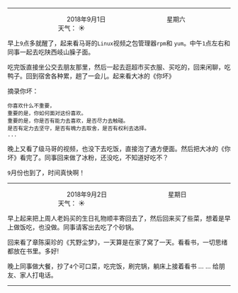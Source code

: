 ***
&nbsp;&nbsp;&nbsp;&nbsp;&nbsp;&nbsp;&nbsp;&nbsp;&nbsp;&nbsp;&nbsp;&nbsp;&nbsp;&nbsp;&nbsp;&nbsp;&nbsp;&nbsp;
&nbsp;&nbsp;&nbsp;&nbsp;&nbsp;&nbsp;&nbsp;&nbsp;&nbsp;&nbsp;&nbsp;&nbsp;&nbsp;&nbsp;           2018年9月1日
&nbsp;&nbsp;&nbsp;&nbsp;&nbsp;&nbsp;&nbsp;&nbsp;&nbsp;&nbsp;&nbsp;&nbsp;&nbsp;&nbsp;&nbsp;&nbsp;&nbsp;&nbsp;
&nbsp;&nbsp;&nbsp;&nbsp;&nbsp;&nbsp;&nbsp;&nbsp;&nbsp;&nbsp;&nbsp;&nbsp;&nbsp;&nbsp;                星期六
&nbsp;&nbsp;&nbsp;&nbsp;&nbsp;&nbsp;&nbsp;&nbsp;&nbsp;&nbsp;&nbsp;&nbsp;&nbsp;&nbsp;&nbsp;&nbsp;&nbsp;&nbsp;
&nbsp;&nbsp;&nbsp;&nbsp;&nbsp;&nbsp;&nbsp;&nbsp;&nbsp;&nbsp;&nbsp;&nbsp;&nbsp;&nbsp;&nbsp;&nbsp;&nbsp;&nbsp;
&nbsp;&nbsp;&nbsp;&nbsp;&nbsp;&nbsp;&nbsp;&nbsp;&nbsp;                                       天气： :sunny:

早上`9`点多就醒了，起来看马哥的`Linux`视频之包管理器`rpm`和 `yum`。中午`1`点左右和同事一起去吃陕西岐山臊子面。

吃完饭直接坐公交去朋友那里，然后一起去逛超市买衣服、买吃的，回来闲聊，吃鸭子。回到宿舍各种累，趟了一会儿。起来看大冰的《你坏》

摘录你坏：

```
你喜欢什么不重要，
重要的是，你如何面对这份喜欢。
重要的是，你是否有能力去喜欢，是否尽力去触碰。
是否有定力去坚守，是否有魄力去取舍，是否有权利去选择。
...
```
晚上又看了级马哥的视频，也没下去吃饭，直接泡了通方便面。然后把大冰的《你坏》看完了。同事回来做了冰粉，还没吃，不知道好吃不？

`9`月份也到了，时间真快啊！

***
&nbsp;&nbsp;&nbsp;&nbsp;&nbsp;&nbsp;&nbsp;&nbsp;&nbsp;&nbsp;&nbsp;&nbsp;&nbsp;&nbsp;&nbsp;&nbsp;&nbsp;&nbsp;
&nbsp;&nbsp;&nbsp;&nbsp;&nbsp;&nbsp;&nbsp;&nbsp;&nbsp;&nbsp;&nbsp;&nbsp;&nbsp;&nbsp;           2018年9月2日
&nbsp;&nbsp;&nbsp;&nbsp;&nbsp;&nbsp;&nbsp;&nbsp;&nbsp;&nbsp;&nbsp;&nbsp;&nbsp;&nbsp;&nbsp;&nbsp;&nbsp;&nbsp;
&nbsp;&nbsp;&nbsp;&nbsp;&nbsp;&nbsp;&nbsp;&nbsp;&nbsp;&nbsp;&nbsp;&nbsp;&nbsp;&nbsp;                星期日
&nbsp;&nbsp;&nbsp;&nbsp;&nbsp;&nbsp;&nbsp;&nbsp;&nbsp;&nbsp;&nbsp;&nbsp;&nbsp;&nbsp;&nbsp;&nbsp;&nbsp;&nbsp;
&nbsp;&nbsp;&nbsp;&nbsp;&nbsp;&nbsp;&nbsp;&nbsp;&nbsp;&nbsp;&nbsp;&nbsp;&nbsp;&nbsp;&nbsp;&nbsp;&nbsp;&nbsp;
&nbsp;&nbsp;&nbsp;&nbsp;&nbsp;&nbsp;&nbsp;&nbsp;&nbsp;                                       天气： :sunny:

早上起来把上周人老妈买的生日礼物顺丰寄回去了，然后回来买了些菜，想着是早上做饭吃，也没做。同事请客出去吃了个砂锅。

回来看了章陈渠珍的《艽野尘梦》，一天算是在家了窝了一天。看看书，一切思绪都放在书里。多好!
 
晚上同事做大餐，抄了`4`个可口菜，吃完饭，刷完锅，躺床上接着看书 ... ... 给朋友、家人打电话。

***
